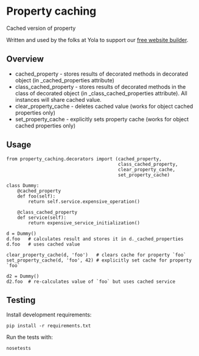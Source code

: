 # Property caching

Cached version of property

Written and used by the folks at Yola to support our [free website builder][1].

## Overview

- cached_property - stores results of decorated methods in decorated object
(in _cached_properties attribute)
- class_cached_property - stores results of decorated methods in the class of decorated object
(in _class_cached_properties attribute). All instances will share cached value.
- clear_property_cache - deletes cached value (works for object cached properties only)
- set_property_cache - explicitly sets property cache (works for object cached properties only)

## Usage
    from property_caching.decorators import (cached_property,
                                             class_cached_property,
                                             clear_property_cache,
                                             set_property_cache)

    class Dummy:
        @cached_property
        def foo(self):
            return self.service.expensive_operation()

        @class_cached_property
        def service(self):
            return expensive_service_initialization()

    d = Dummy()
    d.foo   # calculates result and stores it in d._cached_properties
    d.foo   # uses cached value

    clear_property_cache(d, 'foo')   # clears cache for property `foo`
    set_property_cache(d, 'foo', 42) # explicitly set cache for property `foo`

    d2 = Dummy()
    d2.foo  # re-calculates value of `foo` but uses cached service


## Testing

Install development requirements:

    pip install -r requirements.txt

Run the tests with:

    nosetests

[1]:https://www.yola.com/
